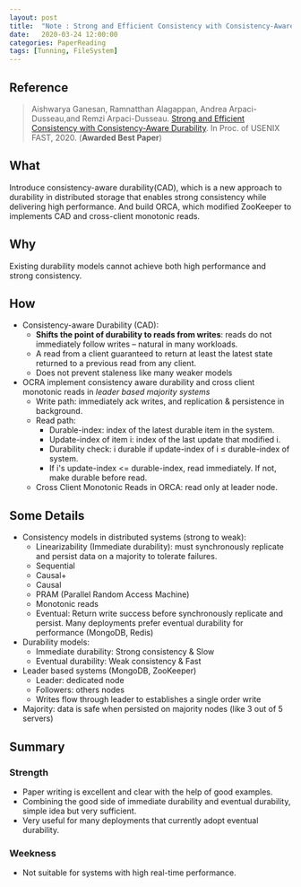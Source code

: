 ```yaml
---
layout: post
title:  "Note : Strong and Efficient Consistency with Consistency-Aware Durability"
date:   2020-03-24 12:00:00
categories: PaperReading
tags: [Tunning, FileSystem]
---
```


## Reference

> Aishwarya Ganesan, Ramnatthan Alagappan, Andrea Arpaci-Dusseau,and Remzi Arpaci-Dusseau. [Strong and Efficient Consistency with Consistency-Aware Durability](https://www.usenix.org/system/files/fast20-ganesan.pdf). In Proc. of USENIX FAST, 2020. (**Awarded Best Paper**)

## What

Introduce consistency-aware durability(CAD), which is a new approach to durability in distributed storage that enables strong consistency while delivering high performance. And build ORCA, which modified ZooKeeper to implements CAD and cross-client monotonic reads.

<!-- more -->

## Why

Existing durability models cannot achieve both high performance and strong consistency.

## How

* Consistency-aware Durability (CAD):
    * **Shifts the point of durability to reads from writes**: reads do not immediately follow writes – natural in many workloads.
    * A read from a client guaranteed to return at least the latest state returned to a previous read from any client.
    * Does not prevent staleness like many weaker models
* OCRA implement consistency aware durability and cross client monotonic reads in *leader based majority systems*
    * Write path: immediately ack writes, and replication & persistence in background.
    * Read path:
        * Durable-index: index of the latest durable item in the system.
        * Update-index of item i: index of the last update that modified i.
        * Durability check: i durable if update-index of i ≤ durable-index of system.
        * If i's update-index <= durable-index, read immediately. If not, make durable before read.
    * Cross Client Monotonic Reads in ORCA: read only at leader node.

## Some Details

* Consistency models in distributed systems (strong to weak):
    * Linearizability (Immediate durability): must synchronously replicate and persist data on a majority to tolerate failures.
    * Sequential
    * Causal+
    * Causal
    * PRAM (Parallel Random Access Machine)
    * Monotonic reads
    * Eventual: Return write success before synchronously replicate and persist. Many deployments prefer eventual durability for performance (MongoDB, Redis)
* Durability models:
    * Immediate durability: Strong consistency & Slow
    * Eventual durability: Weak consistency & Fast
* Leader based systems (MongoDB, ZooKeeper)
    * Leader: dedicated node
    * Followers: others nodes
    * Writes flow through leader to establishes a single order write
* Majority: data is safe when persisted on majority nodes (like 3 out of 5 servers)


## Summary

### Strength

* Paper writing is excellent and clear with the help of good examples.
* Combining the good side of immediate durability and eventual durability, simple idea but very sufficient.
* Very useful for many deployments that currently adopt eventual durability.

### Weekness

* Not suitable for systems with high real-time performance.
